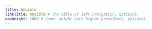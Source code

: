 ```yaml
---
title: Ansible
linkTitle: Ansible # The title of left navigation, optional.
navWeight: 1000 # Upper weight gets higher precedence, optional.
---
```

